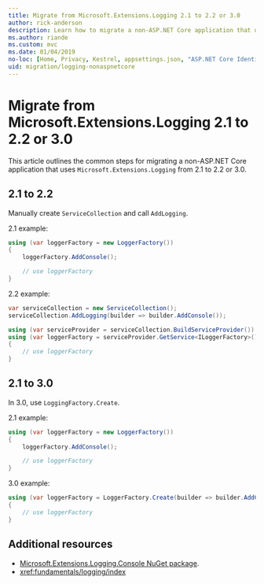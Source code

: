 ```yaml
---
title: Migrate from Microsoft.Extensions.Logging 2.1 to 2.2 or 3.0
author: rick-anderson
description: Learn how to migrate a non-ASP.NET Core application that uses Microsoft.Extensions.Logging from 2.1 to 2.2 or 3.0.
ms.author: riande
ms.custom: mvc
ms.date: 01/04/2019
no-loc: [Home, Privacy, Kestrel, appsettings.json, "ASP.NET Core Identity", cookie, Cookie, Blazor, "Blazor Server", "Blazor WebAssembly", "Identity", "Let's Encrypt", Razor, SignalR]
uid: migration/logging-nonaspnetcore
---
```


# Migrate from Microsoft.Extensions.Logging 2.1 to 2.2 or 3.0

This article outlines the common steps for migrating a non-ASP.NET Core application that uses `Microsoft.Extensions.Logging` from 2.1 to 2.2 or 3.0.

## 2.1 to 2.2

Manually create `ServiceCollection` and call `AddLogging`.

2.1 example:

```csharp
using (var loggerFactory = new LoggerFactory())
{
    loggerFactory.AddConsole();

    // use loggerFactory
}
```

2.2 example:

```csharp
var serviceCollection = new ServiceCollection();
serviceCollection.AddLogging(builder => builder.AddConsole());

using (var serviceProvider = serviceCollection.BuildServiceProvider())
using (var loggerFactory = serviceProvider.GetService<ILoggerFactory>())
{
    // use loggerFactory
}
```

## 2.1 to 3.0

In 3.0, use `LoggingFactory.Create`.

2.1 example:

```csharp
using (var loggerFactory = new LoggerFactory())
{
    loggerFactory.AddConsole();

    // use loggerFactory
}
```

3.0 example:

```csharp
using (var loggerFactory = LoggerFactory.Create(builder => builder.AddConsole()))
{
    // use loggerFactory
}
```

## Additional resources

* [Microsoft.Extensions.Logging.Console NuGet package](https://www.nuget.org/packages/Microsoft.Extensions.Logging.Console/).
* <xref:fundamentals/logging/index>
